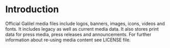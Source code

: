# Introduction

Official Galilel media files include logos, banners, images, icons, videos and
fonts. It includes legacy as well as current media data. It also stores print
data for press media, press releases and announcements. For further information
about re-using media content see LICENSE file.
